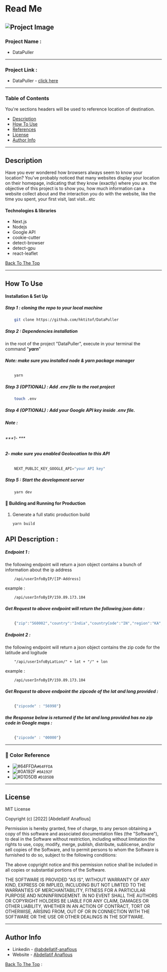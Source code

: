 # Read Me



![Project Image](https://user-images.githubusercontent.com/62770500/188496559-4dcc028e-f158-4c56-a37a-62189a5495d5.png)
---

### Project Name :

- DataPuller

---

### Project Link :

- DataPuller - [click here](https://charming-crepe-c4e9d2.netlify.app/)

---

### Table of Contents
You're sections headers will be used to reference location of destination.

- [Description](#description)
- [How To Use](#how-to-use)
- [References](#references)
- [License](#license)
- [Author Info](#author-info)

---

## Description

Have you ever wondered how browsers always seem to know your location? You’ve probably noticed that many websites display your location on their homepage, indicating that they know (exactly) where you are. the objective of this project is to show you, how much information can a website collect about and the interaction you do with the website, like the time you spent, your first visit, last visit...etc

#### Technologies & libraries

- Next.js
- Nodejs
- Google API
- cookie-cutter
- detect-browser
- detect-gpu
- react-leaflet

[Back To The Top](#read-me-template)

---

## How To Use

#### Installation & Set Up
##### Step 1 : cloning the repo to your local machine

```sh
    git clone https://github.com/hktitof/DataPuller
```

##### Step 2 : Dependencies installation
in the root of the project "DataPuller", execute in your terminal the command "***yarn***"

###### ***Note: make sure you installed node & yarn package manager***

```bash
    yarn
```

##### Step 3 (OPTIONAL) : Add .env file to the root project 
 
```bash
    touch .env
```

##### Step 4 (OPTIONAL) : Add your Google API key inside .env file.

###### ***Note :***
###### ***1- ***
###### ***2- make sure you enabled Geolocation to this API***

```Javascript
    NEXT_PUBLIC_KEY_GOOGLE_API="your API key"
```

##### Step 5 : Start the development server

```sh
    yarn dev
```

#### 🚀 Building and Running for Production

1. Generate a full static production build

   ```sh
   yarn build
   ```

## API Description :
##### Endpoint 1 :
the following endpoint will return a json object contains a bunch of information about the ip address  

```api
    /api/userInfoByIP/[IP-Address]
```
example :

```api
    /api/userInfoByIP/159.89.173.104
```
###### ***Get Request to above endpoint will return the following json data :***
```JavaScript
    {"zip":"560002","country":"India","countryCode":"IN","region":"KA","regionName":"Karnataka","city":"Bengaluru","datetime":"9/6/2022, 1:24:30 AM","lat":12.9634,"lon":77.5855,"timezone":"Asia/Kolkata","isp":"DigitalOcean, LLC","org":"Digital Ocean","as":"AS14061 DigitalOcean, LLC","query":"159.89.173.104"}
```

##### Endpoint 2 :
the following endpoint will return a json object contains the zip code for the latitude and logitude

```api
    "/api/userInfoByLatLon/" + lat + "/" + lon
```
example :

```api
    /api/userInfoByIP/159.89.173.104
```
###### ***Get Request to above endpoint the zipcode of the lat and long provided :***
```JavaScript
    {"zipcode" : "56998"}
```
###### ***the Response below is returned if the lat and long provided has no zip code in Google maps :***
```JavaScript
    {"zipcode" : "00000"}
```
---
### 🎨 Color Reference

- ![#64FFDA](https://via.placeholder.com/15/64FFDA/64FFDA.png)`#64FFDA`
- ![#0A192F](https://via.placeholder.com/15/0A192F/0A192F.png) `#0A192F`
- ![#D1D5DB](https://via.placeholder.com/15/D1D5DB/D1D5DB.png) `#D1D5DB`


---

## License

MIT License

Copyright (c) [2022] [Abdellatif Anaflous]

Permission is hereby granted, free of charge, to any person obtaining a copy
of this software and associated documentation files (the "Software"), to deal
in the Software without restriction, including without limitation the rights
to use, copy, modify, merge, publish, distribute, sublicense, and/or sell
copies of the Software, and to permit persons to whom the Software is
furnished to do so, subject to the following conditions:

The above copyright notice and this permission notice shall be included in all
copies or substantial portions of the Software.

THE SOFTWARE IS PROVIDED "AS IS", WITHOUT WARRANTY OF ANY KIND, EXPRESS OR
IMPLIED, INCLUDING BUT NOT LIMITED TO THE WARRANTIES OF MERCHANTABILITY,
FITNESS FOR A PARTICULAR PURPOSE AND NONINFRINGEMENT. IN NO EVENT SHALL THE
AUTHORS OR COPYRIGHT HOLDERS BE LIABLE FOR ANY CLAIM, DAMAGES OR OTHER
LIABILITY, WHETHER IN AN ACTION OF CONTRACT, TORT OR OTHERWISE, ARISING FROM,
OUT OF OR IN CONNECTION WITH THE SOFTWARE OR THE USE OR OTHER DEALINGS IN THE
SOFTWARE.



---

## Author Info

- Linkedin - [@abdellatif-anaflous](https://www.linkedin.com/in/abdellatif-anaflous/)
- Website - [Abdellatif Anaflous](https://anaflous.com)

[Back To The Top](#description) :

